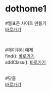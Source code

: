 # dothome1

#웹표준 사이트 만들기<br>
<a href="https://wkdddnr.github.io/dothome1/webstandard/index.html">바로가기</a>


<br>

#제이쿼리 예제<br>
find(): <a href="https://wkdddnr.github.io/dothome1/jQuery/jquery04_find2.html">바로가기</a>
<br>
addClass(): <a href="https://wkdddnr.github.io/dothome1/jQuery/jquery06_addClass2.html">바로가기</a>

<br>
#닷홈  <br>
<a href="http://wkdddnr.dothome.co.kr/">바로가기</a>

